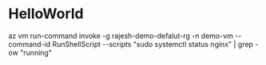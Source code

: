 # HelloWorld
az vm run-command invoke -g rajesh-demo-defalut-rg -n demo-vm  --command-id RunShellScript --scripts "sudo systemctl status nginx" | grep -ow "running"

